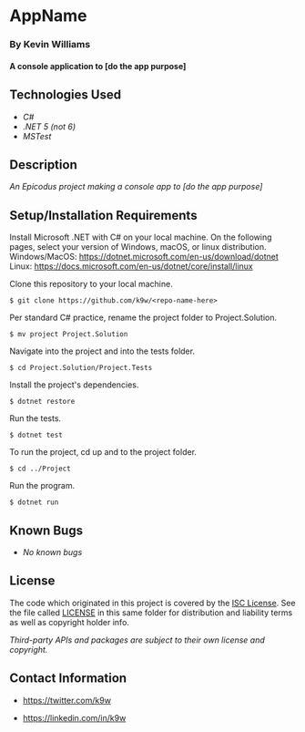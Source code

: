 #  AppName

### By Kevin Williams

#### A console application to [do the app purpose]

## Technologies Used

* _C#_
* _.NET 5 (not 6)_
* _MSTest_

## Description

_An Epicodus project making a console app to [do the app purpose]_

## Setup/Installation Requirements

Install Microsoft .NET with C# on your local machine. On the following
pages, select your version of Windows, macOS, or linux distribution.
Windows/MacOS: https://dotnet.microsoft.com/en-us/download/dotnet
Linux: https://docs.microsoft.com/en-us/dotnet/core/install/linux

Clone this repository to your local machine.

```$ git clone https://github.com/k9w/<repo-name-here>```

Per standard C# practice, rename the project folder to Project.Solution.

```$ mv project Project.Solution```

Navigate into the project and into the tests folder.

```$ cd Project.Solution/Project.Tests```

Install the project's dependencies.

```$ dotnet restore```

Run the tests.

```$ dotnet test```

To run the project, cd up and to the project folder.

```$ cd ../Project```

Run the program.

```$ dotnet run```

## Known Bugs

* _No known bugs_

## License

The code which originated in this project is covered by the [ISC
License](https://choosealicense.com/licenses/isc). See the file called
[LICENSE](https://github.com/k9w/<repo-name-here>/blob/main/LICENSE) in
this same folder for distribution and liability terms as well as
copyright holder info.

_Third-party APIs and packages are subject to their own license and
copyright._

## Contact Information

 - <https://twitter.com/k9w>

 - <https://linkedin.com/in/k9w>
